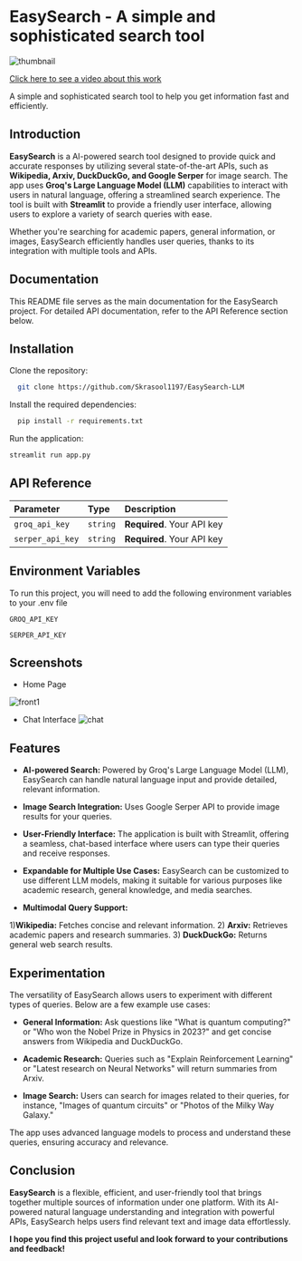 # EasySearch - A simple and sophisticated search tool
![thumbnail](https://github.com/user-attachments/assets/eb112106-a2eb-4b10-8bbd-cc5f59992aa1)

[Click here to see a video about this work](https://youtu.be/yBqtIaDNA5k)


A simple and sophisticated search tool to help you get information fast and efficiently.

## Introduction
**EasySearch** is a AI-powered search tool designed to provide quick and accurate responses by utilizing several state-of-the-art APIs, such as **Wikipedia, Arxiv, DuckDuckGo, and Google Serper** for image search. The app uses **Groq's Large Language Model (LLM)** capabilities to interact with users in natural language, offering a streamlined search experience. The tool is built with **Streamlit** to provide a friendly user interface, allowing users to explore a variety of search queries with ease.

Whether you're searching for academic papers, general information, or images, EasySearch efficiently handles user queries, thanks to its integration with multiple tools and APIs.

## Documentation


This README file serves as the main documentation for the EasySearch project. For detailed API documentation, refer to the API Reference section below.
## Installation

Clone the repository:

```bash
  git clone https://github.com/Skrasool1197/EasySearch-LLM


```
Install the required dependencies:

```bash
  pip install -r requirements.txt
```

Run the application:

```bash
streamlit run app.py
```
## API Reference




| Parameter | Type     | Description                |
| :-------- | :------- | :------------------------- |
| `groq_api_key` | `string` | **Required**. Your API key |
`serper_api_key` | `string`| **Required**. Your API key|

 






## Environment Variables

To run this project, you will need to add the following environment variables to your .env file

`GROQ_API_KEY`

`SERPER_API_KEY`



## Screenshots


- Home Page

![front1](https://github.com/user-attachments/assets/0e90a792-5b9a-4170-be0a-2b1c7e88221d)



- Chat Interface
![chat](https://github.com/user-attachments/assets/7fa56719-e5cb-4c9b-a236-f638e7bebdb3)

## Features

- **AI-powered Search:** Powered by Groq's Large Language Model (LLM), EasySearch can handle natural language input and provide detailed, relevant information.

- **Image Search Integration:** Uses Google Serper API to provide image results for your queries.

- **User-Friendly Interface:** The application is built with Streamlit, offering a seamless, chat-based interface where users can type their queries and receive responses.

- **Expandable for Multiple Use Cases:** EasySearch can be customized to use different LLM models, making it suitable for various purposes like academic research, general knowledge, and media searches.

- **Multimodal Query Support:**

 1)**Wikipedia:** Fetches concise and relevant information.
 2) **Arxiv:** Retrieves academic papers and research summaries.
 3) **DuckDuckGo:** Returns general web search results.






## Experimentation 
The versatility of EasySearch allows users to experiment with different types of queries. Below are a few example use cases:

- **General Information:** Ask questions like "What is quantum computing?" or "Who won the Nobel Prize in Physics in 2023?" and get concise answers from Wikipedia and DuckDuckGo.

- **Academic Research:** Queries such as "Explain Reinforcement Learning" or "Latest research on Neural Networks" will return summaries from Arxiv.

- **Image Search:** Users can search for images related to their queries, for instance, "Images of quantum circuits" or "Photos of the Milky Way Galaxy."

The app uses advanced language models to process and understand these queries, ensuring accuracy and relevance.
## Conclusion
**EasySearch** is a flexible, efficient, and user-friendly tool that brings together multiple sources of information under one platform. With its AI-powered natural language understanding and integration with powerful APIs, EasySearch helps users find relevant text and image data effortlessly.

**I hope you find this project useful and look forward to your contributions and feedback!**
